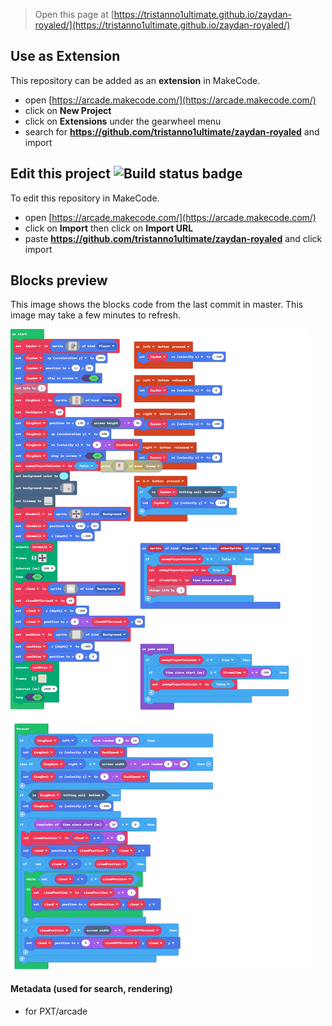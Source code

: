  


> Open this page at [https://tristanno1ultimate.github.io/zaydan-royaled/](https://tristanno1ultimate.github.io/zaydan-royaled/)

## Use as Extension

This repository can be added as an **extension** in MakeCode.

* open [https://arcade.makecode.com/](https://arcade.makecode.com/)
* click on **New Project**
* click on **Extensions** under the gearwheel menu
* search for **https://github.com/tristanno1ultimate/zaydan-royaled** and import

## Edit this project ![Build status badge](https://github.com/tristanno1ultimate/zaydan-royaled/workflows/MakeCode/badge.svg)

To edit this repository in MakeCode.

* open [https://arcade.makecode.com/](https://arcade.makecode.com/)
* click on **Import** then click on **Import URL**
* paste **https://github.com/tristanno1ultimate/zaydan-royaled** and click import

## Blocks preview

This image shows the blocks code from the last commit in master.
This image may take a few minutes to refresh.

![A rendered view of the blocks](https://github.com/tristanno1ultimate/zaydan-royaled/raw/master/.github/makecode/blocks.png)

#### Metadata (used for search, rendering)

* for PXT/arcade
<script src="https://makecode.com/gh-pages-embed.js"></script><script>makeCodeRender("{{ site.makecode.home_url }}", "{{ site.github.owner_name }}/{{ site.github.repository_name }}");</script>
